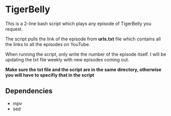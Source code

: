 # TigerBelly

This is a 2-line bash script which plays any episode of TigerBelly you request.

The script pulls the link of the episode from **urls.txt** file which contains all the links to all the episodes on YouTube. 

When running the script, only write the number of the episode itself. I will be updating the txt file weekly with new episodes coming out. 

**Make sure the txt file and the script are in the same directory, otherwise you will have to specifiy that in the script**

## Dependencies

+ mpv
+ sed

